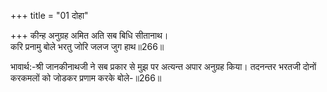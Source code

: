 +++
title = "01 दोहा"

+++
कीन्ह अनुग्रह अमित अति सब बिधि सीतानाथ।  
करि प्रनामु बोले भरतु जोरि जलज जुग हाथ॥266॥  

भावार्थ:-श्री जानकीनाथजी ने सब प्रकार से मुझ पर अत्यन्त अपार अनुग्रह किया। तदनन्तर भरतजी दोनों करकमलों को जोडकर प्रणाम करके बोले-॥266॥  



